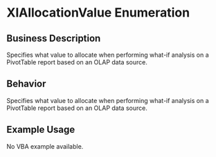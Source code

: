 # XlAllocationValue Enumeration

## Business Description
Specifies what value to allocate when performing what-if analysis on a PivotTable report based on an OLAP data source.

## Behavior
Specifies what value to allocate when performing what-if analysis on a PivotTable report based on an OLAP data source.

## Example Usage
No VBA example available.